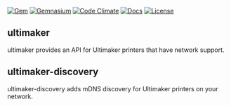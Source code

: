 [![Gem](https://img.shields.io/gem/v/ruby-ultimaker.svg?style=flat-square)](https://rubygems.org/gems/ruby-ultimaker)
[![Gemnasium](https://img.shields.io/gemnasium/samuelkadolph/ruby-ultimaker.svg?style=flat-square)](https://gemnasium.com/samuelkadolph/ruby-ultimaker)
[![Code Climate](https://img.shields.io/codeclimate/github/samuelkadolph/ruby-ultimaker.svg?style=flat-square)](https://codeclimate.com/github/samuelkadolph/ruby-ultimaker)
[![Docs](https://img.shields.io/badge/docs-yardoc-blue.svg?style=flat-square)](TBD)
[![License](https://img.shields.io/github/license/mashape/apistatus.svg?style=flat-square)](LICENSE)

## ultimaker

ultimaker provides an API for Ultimaker printers that have network support.

## ultimaker-discovery

ultimaker-discovery adds mDNS discovery for Ultimaker printers on your network.
